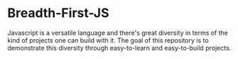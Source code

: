 # Breadth-First-JS
Javascript is a versatile language and there's great diversity in terms of the kind of projects one can build with it. The goal of this repository is to demonstrate this diversity through easy-to-learn and easy-to-build projects. 
